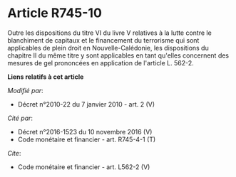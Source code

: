 # Article R745-10

Outre les dispositions du titre VI du livre V relatives à la lutte contre le blanchiment de capitaux et le financement du
terrorisme qui sont applicables de plein droit en Nouvelle-Calédonie, les dispositions du chapitre II du même titre y sont
applicables en tant qu'elles concernent des mesures de gel prononcées en application de l'article L. 562-2.

**Liens relatifs à cet article**

_Modifié par_:

  - Décret n°2010-22 du 7 janvier 2010 - art. 2 (V)

_Cité par_:

  - Décret n°2016-1523 du 10 novembre 2016 (V)
  - Code monétaire et financier - art. R745-4-1 (T)

_Cite_:

  - Code monétaire et financier - art. L562-2 (V)

